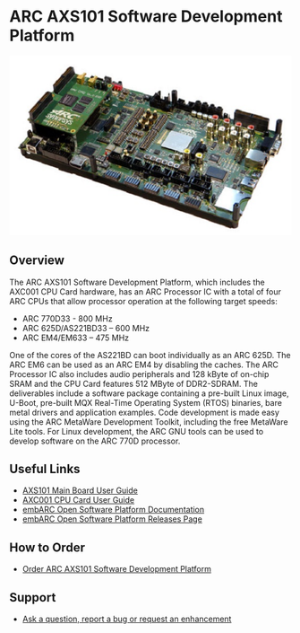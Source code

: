 # ARC AXS101 Software Development Platform

![ARC AXS101 Software Development Platform](images/board-axs101.jpg)

## Overview

The ARC AXS101 Software Development Platform, which includes the AXC001 CPU
Card hardware, has an ARC Processor IC with a total of four ARC CPUs that
allow processor operation at the following target speeds:

* ARC 770D33 - 800 MHz
* ARC 625D/AS221BD33 – 600 MHz
* ARC EM4/EM633 – 475 MHz

One of the cores of the AS221BD can boot individually as an ARC 625D. The ARC
EM6 can be used as an ARC EM4 by disabling the caches. The ARC Processor IC
also includes audio peripherals and 128 kByte of on-chip SRAM and the CPU Card
features 512 MByte of DDR2-SDRAM. The deliverables include a software package
containing a pre-built Linux image, U-Boot, pre-built MQX Real-Time Operating
System (RTOS) binaries, bare metal drivers and application examples. Code
development is made easy using the ARC MetaWare Development Toolkit, including
the free MetaWare Lite tools. For Linux development, the ARC GNU tools can
be used to develop software on the ARC 770D processor.

## Useful Links

* [AXS101 Main Board User Guide](files/ARC_AXS101_Mainboard_User_Guide.pdf)
* [AXC001 CPU Card User Guide](files/ARC_AXC001_User_Guide.pdf)
* [embARC Open Software Platform Documentation](https://foss-for-synopsys-dwc-arc-processors.github.io/embarc_osp)
* [embARC Open Software Platform Releases Page](https://github.com/foss-for-synopsys-dwc-arc-processors/embarc_osp/releases)

## How to Order

* [Order ARC AXS101 Software Development Platform](https://www.synopsys.com/cgi-bin/dwarcsdp/req1.cgi)

## Support

* [Ask a question, report a bug or request an enhancement](https://github.com/foss-for-synopsys-dwc-arc-processors/ARC-Development-Systems-Forum/wiki/Reporting-a-bug)
